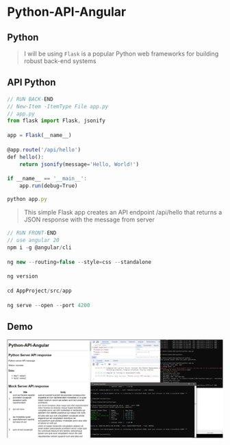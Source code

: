 # Python-API-Angular

## Python 

> I will be using `Flask` is a popular Python web frameworks for building robust back-end systems

## API Python

```js
// RUN BACK-END
// New-Item -ItemType File app.py
// app.py
from flask import Flask, jsonify

app = Flask(__name__)

@app.route('/api/hello')
def hello():
    return jsonify(message='Hello, World!')

if __name__ == '__main__':
    app.run(debug=True)
```

```js
python app.py
```

> This simple Flask app creates an API endpoint /api/hello that returns a JSON response with the message from server

```js
// RUN FRONT-END
// use angular 20
npm i -g @angular/cli

ng new --routing=false --style=css --standalone

ng version

cd AppProject/src/app

ng serve --open --port 4200
```

## Demo

![Python](https://raw.githubusercontent.com/leolanese/Python-API-Angular/main/app/src/assets/Python-API-Angular-Capture.jpg)
